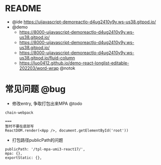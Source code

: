 # README

- @ide https://uijavascript-demoreactlo-d4ug2410y9y.ws-us38.gitpod.io/
- @demo
    - https://8000-uijavascript-demoreactlo-d4ug2410y9y.ws-us38.gitpod.io/
    - https://8000-uijavascript-demoreactlo-d4ug2410y9y.ws-us38.gitpod.io/
    - https://8000-uijavascript-demoreactlo-d4ug2410y9y.ws-us38.gitpod.io/fluid-column
    - https://luo0412.github.io/demo-react-longlist-editable-202203/word-wrap @notok

# 常见问题 @bug

- 修改entry, 争取打包出来MPA @todo

```
chain-webpack

===
暂时不要在底部写
ReactDOM.render(<App />, document.getElementById('root'))
```

- 打包路径publicPath的问题

```
publicPath: '/tpl-mpa-umi3-react17/',
mpa: {},
exportStatic: {},
```
